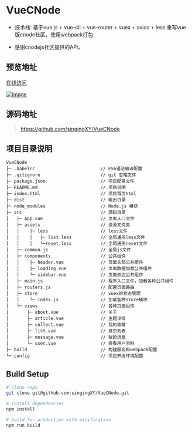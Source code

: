 
# VueCNode

* 技术栈: 基于vue.js + vue-cli + vue-router + vuex + axios + less 重写vue版cnode社区，使用webpack打包

* 感谢cnodejs社区提供的API。

## 预览地址

[在线访问](https://singingxy.github.io/VueCNode/)

[![image](https://github.com/singingXY/VueCNode/raw/master/static/QR.png)](https://singingxy.github.io/VueCNode/)

## 源码地址

>https://github.com/singingXY/VueCNode

## 项目目录说明
```
VueCNode
├─ .babelrc                         // ES6语法编译配置
├─ .gitignore                       // git 忽略文件
├─ package.json                     // 项目配置文件
├─ README.md                        // 项目说明
├─ index.html                       // 项目首页html
├─ dist                             // 输出目录
├─ node_modules                     // Node.js 模块
├─ src                              // 源码目录
│   ├─ App.vue                      // 页面入口文件
│   ├─ assets                       // 资源文件夹
│   │    ├─ less                    // less文件
│   │    │   ├─ list.less           // 全局通用less文件
│   │    │   └─reset.less           // 全局通用reset文件
│   ├─ common.js                    // 全局js文件
│   ├─ components                   // 公共组件
│   │    ├─ header.vue              // 页面头部公共组件
│   │    ├─ loading.vue             // 页面数据加载公共组件
│   │    └─ sidebar.vue             // 页面侧边公共组件
│   ├─ main.js                      // 程序入口文件，加载各种公共组件
│   ├─ routers.js                   // 配置页面路由
│   ├─ store                        // vuex的状态管理
│   │    └─ index.js                // 加载各种store模块
│   └─ views                        // 各种页面组件
│       ├─ about.vue                // 关于
│       ├─ article.vue              // 主题详情
│       ├─ collect.vue              // 我的收藏
│       ├─ list.vue                 // 首页列表
│       ├─ message.vue              // 我的消息
│       └─ user.vue                 // 查看用户资料
├─ build                            // 构建服务和webpack配置
└─ config                           // 项目开发环境配置

```

## Build Setup

``` bash
# clone repo
git clone git@github.com:singingXY/VueCNode.git

# install dependencies
npm install

# build for production with minification
npm run build

```
